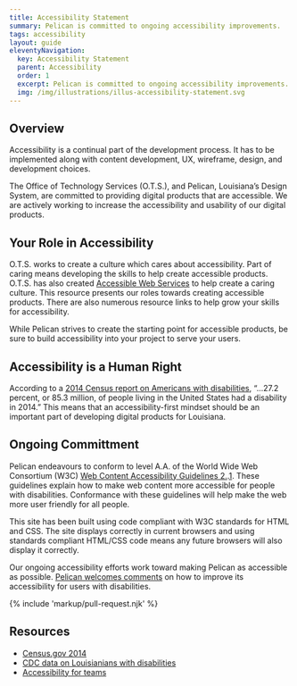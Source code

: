 ```yaml
---
title: Accessibility Statement
summary: Pelican is committed to ongoing accessibility improvements.
tags: accessibility
layout: guide
eleventyNavigation:
  key: Accessibility Statement
  parent: Accessibility
  order: 1
  excerpt: Pelican is committed to ongoing accessibility improvements.
  img: /img/illustrations/illus-accessibility-statement.svg
---
```


## Overview

Accessibility is a continual part of the development process. It has to be implemented along with content development, UX, wireframe, design, and development choices. 

The Office of Technology Services (O.T.S.), and Pelican, Louisiana’s Design System, are committed to providing digital products that are accessible. We are actively working to increase the accessibility and usability of our digital products.

## Your Role in Accessibility

O.T.S. works to create a culture which cares about accessibility. Part of caring means developing the skills to help create accessible products. O.T.S. has also created <a href="https://accessibility.ots.la.gov" target="_blank">Accessible Web Services</a> to help create a caring culture. This resource presents our roles towards creating accessible products. There are also numerous resource links to help grow your skills for accessibility.

While Pelican strives to create the starting point for accessible products, be sure to build accessibility into your project to serve your users.

## Accessibility is a Human Right

According to a <a href="https://www.census.gov/content/dam/Census/library/publications/2018/demo/p70-152.pdf" target="_blank">2014 Census report on Americans with disabilities</a>, “...27.2 percent, or 85.3 million, of people living in the United States had a disability in 2014.” This means that an accessibility-first mindset should be an important part of developing digital products for Louisiana.

## Ongoing Committment

Pelican endeavours to conform to level A.A. of the World Wide Web Consortium (W3C) <a href="http://www.w3.org/TR/WCAG20/" target="_blank">Web Content Accessibility Guidelines 2.</a>.<a href="https://www.w3.org/TR/WCAG21/" target="_blank">1</a>. These guidelines explain how to make web content more accessible for people with disabilities. Conformance with these guidelines will help make the web more user friendly for all people.

This site has been built using code compliant with W3C standards for HTML and CSS. The site displays correctly in current browsers and using standards compliant HTML/CSS code means any future browsers will also display it correctly.

Our ongoing accessibility efforts work toward making Pelican as accessible as possible. [Pelican welcomes comments](/feedback) on how to improve its accessibility for users with disabilities.

{% include 'markup/pull-request.njk' %}

## Resources

- <a href="https://www.census.gov/content/dam/Census/library/publications/2018/demo/p70-152.pdf" target="_blank">Census.gov 2014 </a>
- <a href="https://www.cdc.gov/ncbddd/disabilityandhealth/impacts/louisiana.html" target="_blank">CDC data on Louisianians with disabilities </a>
- <a href="https://accessibility.digital.gov/" target="_blank">Accessibility for teams </a>



